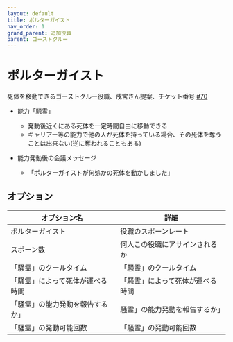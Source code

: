 ```yaml
---
layout: default
title: ポルターガイスト
nav_order: 1
grand_parent: 追加役職
parent: ゴーストクルー
---
```


# ポルターガイスト

死体を移動できるゴーストクルー役職、戌宮さん提案、チケット番号 [#70](https://github.com/yukieiji/ExtremeRoles/issues/70)<br>
- 能力「騒霊」
  - 発動後近くにある死体を一定時間自由に移動できる
  - キャリアー等の能力で他の人が死体を持っている場合、その死体を奪うことは出来ない(逆に奪われることもある)

- 能力発動後の会議メッセージ
  - 「ポルターガイストが何処かの死体を動かしました」

## オプション

|  オプション名 |  詳細  |
| ---- | ---- |
|  ポルターガイスト  | 役職のスポーンレート |
|  スポーン数  | 何人この役職にアサインされるか |
|  「騒霊」のクールタイム  |  「騒霊」のクールタイム  |
|  「騒霊」によって死体が運べる時間  |  「騒霊」によって死体が運べる時間  |
| 「騒霊」の能力発動を報告するか」 | 騒霊」の能力発動を報告するか」 |
| 「騒霊」の発動可能回数 | 「騒霊」の発動可能回数 |

